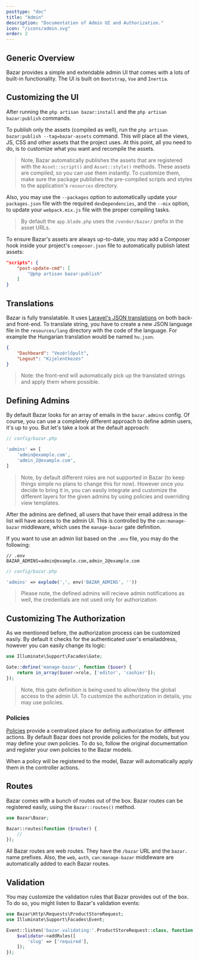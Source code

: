 ```yaml
---
posttype: "doc"
title: "Admin"
description: "Documentation of Admin UI and Authorization."
icon: "/icons/admin.svg"
order: 2
---
```


## Generic Overview

Bazar provides a simple and extendable admin UI that comes with a lots of built-in functionality. The UI is built on `Bootstrap`, `Vue` and `Inertia`.

## Customizing the UI

After running the `php artisan bazar:install` and the `php artisan bazar:publish` commands.

To publish only the assets (compiled as well), run the `php artisan bazar:publish --tag=bazar-assets` command. This will place all the views, JS, CSS and other assets that the project uses. At this point, all you need to do, is to customize what you want and recompile the assets.

> Note, Bazar automatically publishes the assets that are registered with the `Asset::script()` and `Asset::style()` methods. These assets are compiled, so you can use them instantly. To customize them, make sure the package publishes the pre-compiled scripts and styles to the application's `resources` directory.

Also, you may use the `--packages` option to automatically update your `packages.json` file with the required `devDependencies`, and the `--mix` option, to update your `webpack.mix.js` file with the proper compiling tasks.

> By default the `app.blade.php` uses the `/vendor/bazar/` prefix in the asset URLs.

To ensure Bazar's assets are always up-to-date, you may add a Composer hook inside your project's `composer.json` file to automatically publish latest assets:

```json
"scripts": {
    "post-update-cmd": [
        "@php artisan bazar:publish"
    ]
}
```

## Translations

Bazar is fully translatable. It uses [Laravel's JSON translations](https://laravel.com/docs/master/localization#using-translation-strings-as-keys) on both back- and front-end. To translate string, you have to create a new JSON language file in the `resources/lang` directory with the code of the language. For example the Hungarian translation would be named `hu.json`.

```json
{
    "Dashboard": "Vezérlőpult",
    "Logout": "Kijelentkezés"
}
```

> Note: the front-end will automatically pick up the translated strings and apply them where possible.

## Defining Admins

By default Bazar looks for an array of emails in the `bazar.admins` config. Of course, you can use a completely different approach to define admin users, it's up to you. But let's take a look at the default approach:

```php
// config/bazar.php

'admins' => [
    'admin@example.com',
    'admin_2@example.com',
]
```

> Note, by default different roles are not supported in Bazar (to keep things simple no plans to change this for now). However once you decide to bring it in, you can easily integrate and customize the different layers for the given admins by using policies and overriding view templates.

After the admins are defined, all users that have their email address in the list will have access to the admin UI. This is controlled by the `can:manage-bazar` middleware, which uses the `manage-bazar` gate definition.

If you want to use an admin list based on the `.env` file, you may do the following:

```
// .env
BAZAR_ADMINS=admin@example.com,admin_2@example.com
```

```php
// config/bazar.php

'admins' => explode(',', env('BAZAR_ADMINS', ''))
```

> Please note, the defined admins will recieve admin notifications as well, the credentials are not used only for authorization.

## Customizing The Authorization

As we mentioned before, the authorization process can be customized easily. By default it checks for the authenticated user's emailaddress, however you can easily change its logic:

```php
use Illuminate\Support\Facades\Gate;

Gate::define('manage-bazar', function ($user) {
    return in_array($user->role, ['editor', 'cashier']);
});
```

> Note, this gate definition is being used to allow/deny the global access to the admin UI. To customize the authorization in details, you may use policies.

### Policies

[Policies](https://laravel.com/docs/master/authorization#creating-policies) provide a centralized place for definig authorization for different actions. By default Bazar does not provide policies for the models, but you may define your own policies. To do so, follow the original documentation and register your own policies to the Bazar models.

When a policy will be registered to the model, Bazar will automatically apply them in the controller actions.

## Routes

Bazar comes with a bunch of routes out of the box. Bazar routes can be registered easily, using the `Bazar::routes()` method.

```php
use Bazar\Bazar;

Bazar::routes(function ($router) {
    //
});
```

All Bazar routes are web routes. They have the `/bazar` URL and the `bazar.` name prefixes. Also, the `web`, `auth`, `can:manage-bazar` middleware are automatically added to each Bazar routes.

## Validation

You may customize the validation rules that Bazar provides out of the box. To do so, you might listen to Bazar's validation events:

```php
use Bazar\Http\Requests\ProductStoreRequest;
use Illuminate\Support\Facades\Event;

Event::listen('bazar.validating:'.ProductStoreRequest::class, function ($validator) {
    $validator->addRules([
        'slug' => ['required'],
    ]);
});
```
